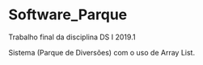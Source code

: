 # Software_Parque 
Trabalho final da disciplina DS I   2019.1

Sistema (Parque de Diversões) com o uso de Array List.
